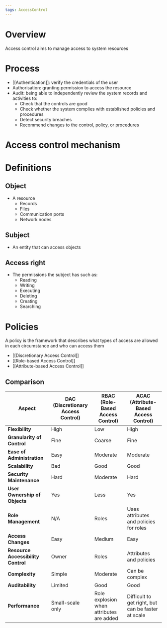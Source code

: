 ```yaml
---
tags: AccessControl 
---
```

# Overview
Access control aims to manage access to system resources

# Process
- [[Authentication]]: verify the credentials of the user
- Authorisation: granting permission to access the resource
- Audit: being able to independently review the system records and activities to:
	- Check that the controls are good
	- Check whether the system complies with established policies and procedures
	- Detect security breaches
	- Recommend changes to the control, policy, or procedures

# Access control mechanism

# Definitions
## Object
- A resource
	- Records
	- Files
	- Communication ports
	- Network nodes

## Subject
- An entity that can access objects

## Access right
- The permissions the subject has such as:
	- Reading
	- Writing
	- Executing
	- Deleting 
	- Creating 
	- Searching

# Policies
A policy is the framework that describes what types of access are allowed in each circumstance and who can access them

- [[Discretionary Access Control]]
- [[Role-based Access Control]]
- [[Attribute-based Access Control]]

## Comparison
| Aspect | DAC (Discretionary Access Control) | RBAC (Role-Based Access Control) | ACAC (Attribute-Based Access Control) |
| ---- | ---- | ---- | ---- |
| **Flexibility** | High | Low | High |
| **Granularity of Control** | Fine | Coarse | Fine |
| **Ease of Administration** | Easy | Moderate | Moderate |
| **Scalability** | Bad | Good | Good |
| **Security Maintenance** | Hard | Moderate | Hard |
| **User Ownership of Objects** | Yes | Less | Yes |
| **Role Management** | N/A | Roles | Uses attributes and policies for roles |
| **Access Changes** | Easy | Medium | Easy |
| **Resource Accessibility Control** | Owner | Roles | Attributes and policies |
| **Complexity** | Simple | Moderate | Can be complex |
| **Auditability** | Limited | Good | Good |
| **Performance** | Small-scale only | Role explosion when attributes are added | Difficult to get right, but can be faster at scale |
